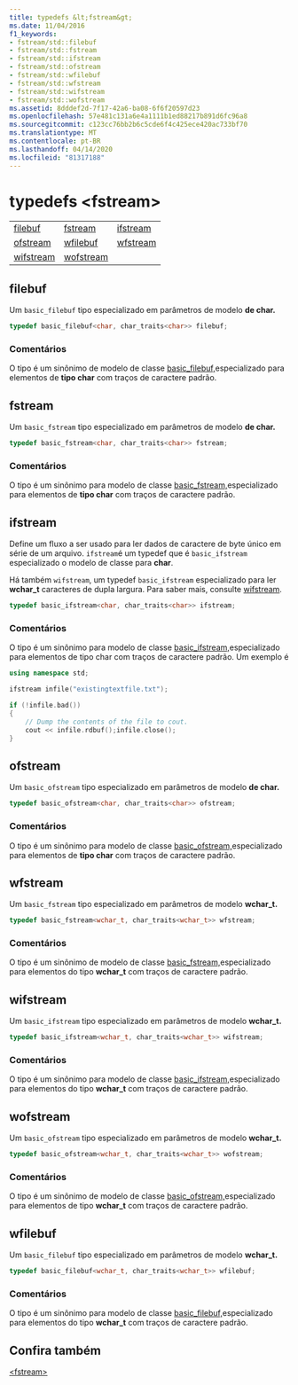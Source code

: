 ```yaml
---
title: typedefs &lt;fstream&gt;
ms.date: 11/04/2016
f1_keywords:
- fstream/std::filebuf
- fstream/std::fstream
- fstream/std::ifstream
- fstream/std::ofstream
- fstream/std::wfilebuf
- fstream/std::wfstream
- fstream/std::wifstream
- fstream/std::wofstream
ms.assetid: 8dddef2d-7f17-42a6-ba08-6f6f20597d23
ms.openlocfilehash: 57e481c131a6e4a1111b1ed88217b891d6fc96a8
ms.sourcegitcommit: c123cc76bb2b6c5cde6f4c425ece420ac733bf70
ms.translationtype: MT
ms.contentlocale: pt-BR
ms.lasthandoff: 04/14/2020
ms.locfileid: "81317188"
---
```

# <a name="ltfstreamgt-typedefs"></a>typedefs &lt;fstream&gt;

||||
|-|-|-|
|[filebuf](#filebuf)|[fstream](#fstream)|[ifstream](#ifstream)|
|[ofstream](#ofstream)|[wfilebuf](#wfilebuf)|[wfstream](#wfstream)|
|[wifstream](#wifstream)|[wofstream](#wofstream)|

## <a name="filebuf"></a><a name="filebuf"></a>filebuf

Um `basic_filebuf` tipo especializado em parâmetros de modelo **de char.**

```cpp
typedef basic_filebuf<char, char_traits<char>> filebuf;
```

### <a name="remarks"></a>Comentários

O tipo é um sinônimo de modelo de classe [basic_filebuf,](../standard-library/basic-filebuf-class.md)especializado para elementos de **tipo char** com traços de caractere padrão.

## <a name="fstream"></a><a name="fstream"></a>fstream

Um `basic_fstream` tipo especializado em parâmetros de modelo **de char.**

```cpp
typedef basic_fstream<char, char_traits<char>> fstream;
```

### <a name="remarks"></a>Comentários

O tipo é um sinônimo para modelo de classe [basic_fstream,](../standard-library/basic-fstream-class.md)especializado para elementos de **tipo char** com traços de caractere padrão.

## <a name="ifstream"></a><a name="ifstream"></a>ifstream

Define um fluxo a ser usado para ler dados de caractere de byte único em série de um arquivo. `ifstream`é um typedef que é `basic_ifstream` especializado o modelo de classe para **char**.

Há também `wifstream`, um typedef `basic_ifstream` especializado para ler **wchar_t** caracteres de dupla largura. Para saber mais, consulte [wifstream](../standard-library/fstream-typedefs.md#wifstream).

```cpp
typedef basic_ifstream<char, char_traits<char>> ifstream;
```

### <a name="remarks"></a>Comentários

O tipo é um sinônimo para modelo de classe [basic_ifstream,](../standard-library/basic-ifstream-class.md)especializado para elementos de tipo char com traços de caractere padrão. Um exemplo é

```cpp
using namespace std;

ifstream infile("existingtextfile.txt");

if (!infile.bad())
{
    // Dump the contents of the file to cout.
    cout << infile.rdbuf();infile.close();
}
```

## <a name="ofstream"></a><a name="ofstream"></a>ofstream

Um `basic_ofstream` tipo especializado em parâmetros de modelo **de char.**

```cpp
typedef basic_ofstream<char, char_traits<char>> ofstream;
```

### <a name="remarks"></a>Comentários

O tipo é um sinônimo para modelo de classe [basic_ofstream,](../standard-library/basic-ofstream-class.md)especializado para elementos de **tipo char** com traços de caractere padrão.

## <a name="wfstream"></a><a name="wfstream"></a>wfstream

Um `basic_fstream` tipo especializado em parâmetros de modelo **wchar_t.**

```cpp
typedef basic_fstream<wchar_t, char_traits<wchar_t>> wfstream;
```

### <a name="remarks"></a>Comentários

O tipo é um sinônimo de modelo de classe [basic_fstream,](../standard-library/basic-fstream-class.md)especializado para elementos do tipo **wchar_t** com traços de caractere padrão.

## <a name="wifstream"></a><a name="wifstream"></a>wifstream

Um `basic_ifstream` tipo especializado em parâmetros de modelo **wchar_t.**

```cpp
typedef basic_ifstream<wchar_t, char_traits<wchar_t>> wifstream;
```

### <a name="remarks"></a>Comentários

O tipo é um sinônimo para modelo de classe [basic_ifstream,](../standard-library/basic-ifstream-class.md)especializado para elementos do tipo **wchar_t** com traços de caractere padrão.

## <a name="wofstream"></a><a name="wofstream"></a>wofstream

Um `basic_ofstream` tipo especializado em parâmetros de modelo **wchar_t.**

```cpp
typedef basic_ofstream<wchar_t, char_traits<wchar_t>> wofstream;
```

### <a name="remarks"></a>Comentários

O tipo é um sinônimo de modelo de classe [basic_ofstream,](../standard-library/basic-ofstream-class.md)especializado para elementos de tipo **wchar_t** com traços de caractere padrão.

## <a name="wfilebuf"></a><a name="wfilebuf"></a>wfilebuf

Um `basic_filebuf` tipo especializado em parâmetros de modelo **wchar_t.**

```cpp
typedef basic_filebuf<wchar_t, char_traits<wchar_t>> wfilebuf;
```

### <a name="remarks"></a>Comentários

O tipo é um sinônimo para modelo de classe [basic_filebuf,](../standard-library/basic-filebuf-class.md)especializado para elementos do tipo **wchar_t** com traços de caractere padrão.

## <a name="see-also"></a>Confira também

[\<fstream>](../standard-library/fstream.md)
